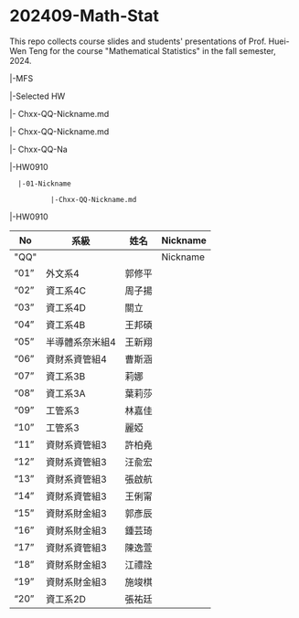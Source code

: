 # 202409-Math-Stat
This repo collects course slides and students' presentations of Prof. Huei-Wen Teng for the course "Mathematical Statistics" in the fall semester, 2024. 

|-MFS

|-Selected HW

|- Chxx-QQ-Nickname.md

|- Chxx-QQ-Nickname.md

|- Chxx-QQ-Na

|-HW0910

      |-01-Nickname
      
              |-Chxx-QQ-Nickname.md
              
|-HW0910




| No   | 系級                  | 姓名   |Nickname|
|------|-----------------------|--------|-------|
| "QQ" | | | Nickname|
| “01” | 外文系4               | 郭修平 ||
| “02” | 資工系4C              | 周子揚 ||
| “03” | 資工系4D              | 關立   ||
| “04” | 資工系4B              | 王邦碩 ||
| “05” | 半導體系奈米組4        | 王新翔 ||
| “06” | 資財系資管組4          | 曹斯涵 ||
| “07” | 資工系3B              | 莉娜   ||
| “08” | 資工系3A              | 葉莉莎 ||
| “09” | 工管系3               | 林嘉佳 ||
| “10” | 工管系3               | 麗婭   ||
| “11” | 資財系資管組3          | 許柏堯 ||
| “12” | 資財系資管組3          | 汪兪宏 ||
| “13” | 資財系資管組3          | 張啟航 ||
| “14” | 資財系資管組3          | 王俐甯 ||
| “15” | 資財系財金組3          | 郭彥辰 ||
| “16” | 資財系財金組3          | 鍾芸琦 ||
| “17” | 資財系資管組3          | 陳逸萱 ||
| “18” | 資財系財金組3          | 江禮詮 ||
| “19” | 資財系財金組3          | 施竣棋 ||
| “20” | 資工系2D              | 張祐廷 ||
